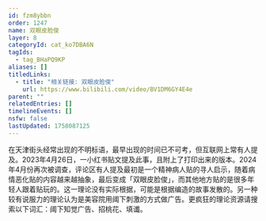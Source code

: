```yaml
---
id: fzm8ybbn
order: 1247
name: 双眼皮脸俊
layer: 8
categoryId: cat_ko7DBA6N
tagIds:
  - tag_BHaPQ9KP
aliases: []
titledLinks:
  - title: "相关链接: 双眼皮脸俊"
    url: https://www.bilibili.com/video/BV1DM6GY4E4e
parent: ""
relatedEntries: []
timelineEvents: []
nsfw: false
lastUpdated: 1758087125
---
```


在天津街头经常出现的不明标语，最早出现的时间已不可考，但互联网上常有人提及。2023年4月26日，一小红书贴文提及此事，且附上了打印出来的版本。2024年4月份再次被调查，评论区有人提及最初是一个精神病人贴的寻人启示，随着病情恶化贴的内容越来越抽象，最后变成「双眼皮脸俊」，而其他地方贴的是很多年轻人跟着贴玩的。这一理论没有实际根据，可能是根据编造的故事发散的。另一种较有说服力的理论认为是美容院用阈下刺激的方式做广告。更疯狂的理论资源请搜索以下词汇：阈下知觉广告、招桃花、填谶。